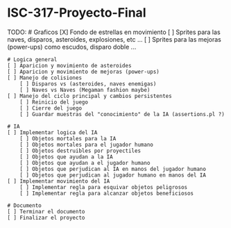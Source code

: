 # ISC-317-Proyecto-Final





TODO:
	# Graficos
		[X] Fondo de estrellas en movimiento
		[ ] Sprites para las naves, disparos, asteroides, explosiones, etc ...
		[ ] Sprites para las mejoras (power-ups) como escudos, disparo doble ...
	
	# Logica general
	[ ] Aparicion y movimiento de asteroides
	[ ] Aparicion y movimiento de mejoras (power-ups)
	[ ] Manejo de colisiones
		[ ]	Disparos vs (asteroides, naves enemigas)
		[ ] Naves vs Naves (Megaman fashion maybe)
	[ ] Manejo del ciclo principal y cambios persistentes
		[ ] Reinicio del juego
		[ ] Cierre del juego
		[ ] Guardar muestras del "conocimiento" de la IA (assertions.pl ?)
	
	# IA
	[ ] Implementar logica del IA
		[ ] Objetos mortales para la IA
		[ ] Objetos mortales para el jugador humano
		[ ] Objetos destruibles por proyectiles
		[ ] Objetos que ayudan a la IA
		[ ] Objetos que ayudan a el jugador humano
		[ ] Objetos que perjudican al IA en manos del jugador humano
		[ ] Objetos que perjudican al jugador humano en manos del IA
	[ ] Implementar movimiento del IA
		[ ] Implementar regla para esquivar objetos peligrosos
		[ ] Implementar regla para alcanzar objetos beneficiosos
	
	# Documento
	[ ] Terminar el documento
	[ ]	Finalizar el proyecto
